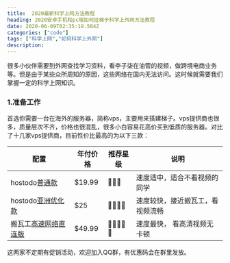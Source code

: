 ```yaml
---
title:  2020最新科学上网方法教程
heading: 2020安卓手机和pc端如何挂梯子科学上外网方法教程
date: 2020-06-09T02:35:19.504Z
categories: ["code"]
tags: ["科学上网","如何科学上外网"]
description: 
---
```


很多小伙伴需要到外网查找学习资料，看李子柒在油管的视频，做跨境电商业务等。但是由于某些众所周知的原因，这些网络在国内无法访问。这时候就需要我们掌握一定的科学上网知识。


### 1.准备工作

首选你需要一台在海外的服务器，简称vps，主要用来搭建梯子。vps提供商也很多，质量层次不齐，价格也很混乱，很多小白容易花高价买到低质的服务器。对比了十几家vps提供商，目前性价比最高的为以下三款：

| 配置 | 年付价格 | 推荐星级 | 说明 |
| ---- | ---- | ---- |---- |
|  hostodo[普通款](https://hostodo.com/portal/cart.php?aff=844&gid=44)   |  $19.99    | 🌟🌟🌟 | 速度适中，适合不看视频的同学    |
|  hostodo[亚洲优化款](https://hostodo.com/portal/cart.php?aff=844&gid=36)    |   $25   | 🌟🌟🌟🌟   |  速度较快，接近搬瓦工，看视频流畅   |
|  搬瓦工[高速网络直连版](https://bwh88.net/aff.php?aff=24326)    |   $49.99   | 🌟🌟🌟🌟🌟     |速度最快， 看高清视频无卡顿   |

这两家不定期有促销活动，欢迎加入QQ群，有优惠码会在群里发放。


